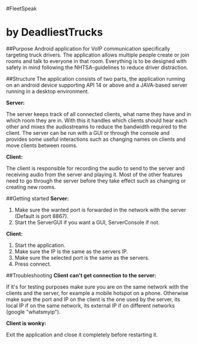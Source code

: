 #FleetSpeak

**by DeadliestTrucks**
===============

##Purpose
Android application for VoIP communication specifically targeting truck drivers.
The application allows multiple people create or join rooms and talk to everyone in that room.
Everything is to be designed with safety in mind following the NHTSA-guidelines to reduce driver distraction.

##Structure
The application consists of two parts, the application running on an android device supporting API 14 or above and a JAVA-based server running in a desktop environment.

**Server:**

The server keeps track of all connected clients, what name they have and in which room they are in. With this it handles which clients should hear each other and mixes the audiostreams to reduce the bandwidth required to the client.
The server can be run with a GUI or through the console and provides some useful interactions such as changing names on clients and move clients between rooms.

**Client:**

The client is responsible for recording the audio to send to the server and receiving audio from the server and playing it. Most of the other features need to go through the server before they take effect such as changing or creating new rooms.

##Getting started
**Server:**

1. Make sure the wanted port is forwarded in the network with the server (Default is port 8867).
2. Start the ServerGUI if you want a GUI, ServerConsole if not.

**Client:**

1. Start the application.
2. Make sure the IP is the same as the servers IP.
3. Make sure the selected port is the same as the servers.
4. Press connect.

##Troubleshooting
**Client can't get connection to the server:**

If it's for testing purposes make sure you are on the same network with the clients and the server, for example a mobile hotspot on a phone.
Otherwise make sure the port and IP on the client is the one used by the server, its local IP if on the same network, its external IP if on different networks (google "whatsmyip").

**Client is wonky:**

Exit the application and close it completely before restarting it.
